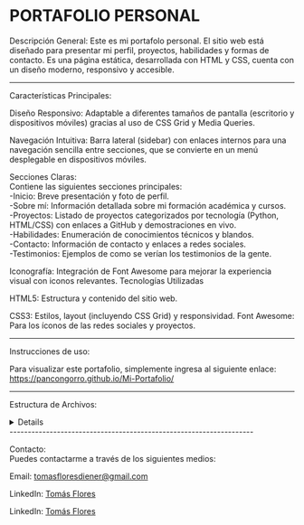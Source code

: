 PORTAFOLIO PERSONAL
===================================================================

Descripción General:
Este es mi portafolo personal. El sitio web está diseñado para presentar mi perfil, proyectos, habilidades y formas de contacto. Es una página estática, desarrollada con HTML y CSS, cuenta con un diseño moderno, responsivo y accesible.

-------------------------------------------------------------------

Características Principales:

Diseño Responsivo: Adaptable a diferentes tamaños de pantalla (escritorio y dispositivos móviles) gracias al uso de CSS Grid y Media Queries.

Navegación Intuitiva: Barra lateral (sidebar) con enlaces internos para una navegación sencilla entre secciones, que se convierte en un menú desplegable en dispositivos móviles.

Secciones Claras: <br>
Contiene las siguientes secciones principales:<br>
-Inicio: Breve presentación y foto de perfil.<br>
-Sobre mí: Información detallada sobre mi formación académica y cursos.<br>
-Proyectos: Listado de proyectos categorizados por tecnología (Python, HTML/CSS) con enlaces a GitHub y demostraciones en vivo.<br>
-Habilidades: Enumeración de conocimientos técnicos y blandos.<br>
-Contacto: Información de contacto y enlaces a redes sociales.<br>
-Testimonios: Ejemplos de como se verían los testimonios de la gente.<br>

Iconografía: Integración de Font Awesome para mejorar la experiencia visual con iconos relevantes.
Tecnologías Utilizadas

HTML5: Estructura y contenido del sitio web.

CSS3: Estilos, layout (incluyendo CSS Grid) y responsividad.
Font Awesome: Para los íconos de las redes sociales y proyectos.

-------------------------------------------------------------------

Instrucciones de uso:

Para visualizar este portafolio, simplemente ingresa al siguiente enlace: https://pancongorro.github.io/Mi-Portafolio/

-------------------------------------------------------------------

Estructura de Archivos:
<details>
├── index.html <br>
├── css/ <br>
│    └── style.css <br>
└── assets/ <br>
&nbsp;&nbsp;   └── img/ <br>
&nbsp;&nbsp;&nbsp;&nbsp;&nbsp;└── TomasFlores.jpg 
</details>
-------------------------------------------------------------------

Contacto:<br>
Puedes contactarme a través de los siguientes medios:

Email: tomasfloresdiener@gmail.com<br>

LinkedIn: [Tomás Flores](https://www.linkedin.com/in/tomás-flores-3a8516266/)

LinkedIn: [Tomás Flores](https://www.linkedin.com/in/tomás-flores-3a8516266/)

